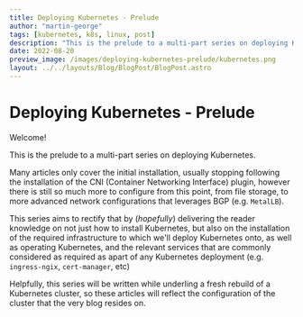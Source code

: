 ```yaml
---
title: Deploying Kubernetes - Prelude
author: "martin-george"
tags: [kubernetes, k8s, linux, post]
description: "This is the prelude to a multi-part series on deploying Kubernetes. Many articles only cover the initial installation, usually stopping following the installation of the CNI (Container Networking Interface) plugin, however there is still so much more to configure from this point, from file storage, to more advanced network configurations that leverages BGP (e.g. `MetalLB`)."
date: 2022-08-20
preview_image: /images/deploying-kubernetes-prelude/kubernetes.png
layout: ../../layouts/Blog/BlogPost/BlogPost.astro
---
```


# Deploying Kubernetes - Prelude


Welcome!
 
This is the prelude to a multi-part series on deploying Kubernetes. 

Many articles only cover the initial installation, usually stopping following the installation of the CNI (Container Networking Interface) plugin, however there is still so much more to configure from this point, from file storage, to more advanced network configurations that leverages BGP (e.g. `MetalLB`).

This series aims to rectify that by (*hopefully*) delivering the reader knowledge on not just how to install Kubernetes, but also on the installation of the required infrastructure to which we'll deploy Kubernetes onto, as well as operating Kubernetes, and the relevant services that are commonly considered as required as apart of any Kubernetes deployment (e.g. `ingress-ngix`, `cert-manager`, etc)

Helpfully, this series will be written while underling a fresh rebuild of a Kubernetes cluster, so these articles will reflect the configuration of the cluster that the very blog resides on. 


